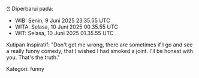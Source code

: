 ⏰ Diperbarui pada:
- WIB: Senin, 9 Juni 2025 23.35.55 UTC
- WITA: Selasa, 10 Juni 2025 00.35.55 UTC
- WIT: Selasa, 10 Juni 2025 01.35.55 UTC

Kutipan Inspiratif:
"Don't get me wrong, there are sometimes if I go and see a really funny comedy, that I wished I had smoked a joint. I'll be honest with you. That's the truth."


Kategori: funny

